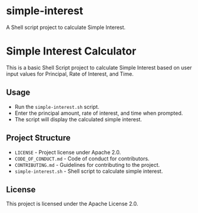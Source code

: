 # simple-interest
A Shell script project to calculate Simple Interest.

# Simple Interest Calculator

This is a basic Shell Script project to calculate Simple Interest based on user input values for Principal, Rate of Interest, and Time.

## Usage
- Run the `simple-interest.sh` script.
- Enter the principal amount, rate of interest, and time when prompted.
- The script will display the calculated simple interest.

## Project Structure
- `LICENSE` - Project license under Apache 2.0.
- `CODE_OF_CONDUCT.md` - Code of conduct for contributors.
- `CONTRIBUTING.md` - Guidelines for contributing to the project.
- `simple-interest.sh` - Shell script to calculate simple interest.

## License
This project is licensed under the Apache License 2.0.
